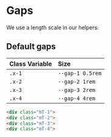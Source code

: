 # Gaps
We use a length scale in our helpers:

## Default gaps
| Class Variable    | Size   |
|:-------------|:-----------|
|`.x-1` | `--gap-1 0.5rem` |
|`.x-2` | `--gap-2 1rem` |
|`.x-3` | `--gap-3 2rem` |
|`.x-4` | `--gap-4 4rem` |

```html
<div class="mT-1">
<div class="mT-2">
<div class="mT-3">
<div class="mT-4">
```
